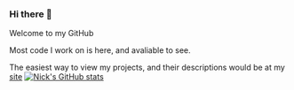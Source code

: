 ### Hi there 👋

Welcome to my GitHub

Most code I work on is here, and avaliable to see.

The easiest way to view my projects, and their descriptions would be at my [site](https://nickpysklywec.netlify.app)
[![Nick's GitHub stats](https://github-readme-stats.vercel.app/api?username=npysklyw&theme=dark)](https://github.com/npysklyw/github-readme-stats)
<!--
**npysklyw/npysklyw** is a ✨ _special_ ✨ repository because its `README.md` (this file) appears on your GitHub profile.

Here are some ideas to get you started:

- 🔭 I’m currently working on ...
- 🌱 I’m currently learning ...
- 👯 I’m looking to collaborate on ...
- 🤔 I’m looking for help with ...
- 💬 Ask me about ...
- 📫 How to reach me: ...
- 😄 Pronouns: ...
- ⚡ Fun fact: ...
-->

